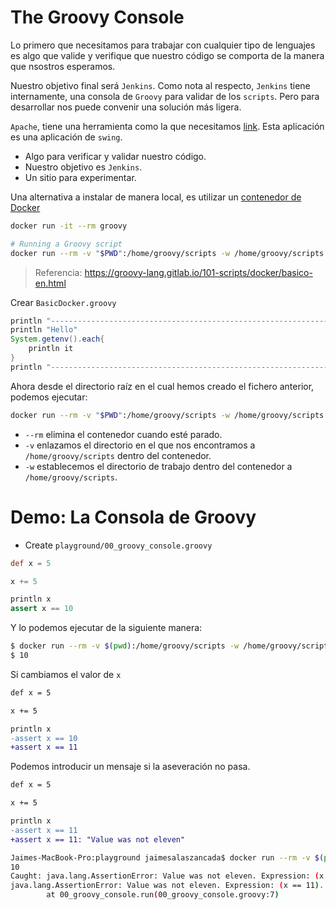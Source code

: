 # The Groovy Console

Lo primero que necesitamos para trabajar con cualquier tipo de lenguajes es algo que valide y verifique que nuestro código se comporta de la manera que nsostros esperamos.

Nuestro objetivo final será `Jenkins`. Como nota al respecto, `Jenkins` tiene internamente, una consola de `Groovy` para validar de los `scripts`. Pero para desarrollar nos puede convenir una solución más ligera.

`Apache`, tiene una herramienta como la que necesitamos [link](http://groovy-lang.org/download.html). Esta aplicación es una aplicación de `swing`.

- Algo para verificar y validar nuestro código.
- Nuestro objetivo es `Jenkins`.
- Un sitio para experimentar.

Una alternativa a instalar de manera local, es utilizar un [contenedor de Docker](https://hub.docker.com/_/groovy?tab=description)

```bash
docker run -it --rm groovy

# Running a Groovy script
docker run --rm -v "$PWD":/home/groovy/scripts -w /home/groovy/scripts groovy groovy <script> <script-args>
```

> Referencia: https://groovy-lang.gitlab.io/101-scripts/docker/basico-en.html

Crear `BasicDocker.groovy`

```groovy
println "------------------------------------------------------------------"
println "Hello"
System.getenv().each{
    println it
}
println "------------------------------------------------------------------"
```

Ahora desde el directorio raíz en el cual hemos creado el fichero anterior, podemos ejecutar:

```bash
docker run --rm -v "$PWD":/home/groovy/scripts -w /home/groovy/scripts groovy:latest groovy BasicDocker.groovy
```

- `--rm` elimina el contenedor cuando esté parado.
- `-v` enlazamos el directorio en el que nos encontramos a `/home/groovy/scripts` dentro del contenedor.
- `-w` establecemos el directorio de trabajo dentro del contenedor a `/home/groovy/scripts`.

# Demo: La Consola de Groovy

- Create `playground/00_groovy_console.groovy`

```groovy
def x = 5

x += 5

println x
assert x == 10
```

Y lo podemos ejecutar de la siguiente manera:

```bash
$ docker run --rm -v $(pwd):/home/groovy/scripts -w /home/groovy/scripts groovy:latest groovy 00_groovy_console.groovy
$ 10
```

Si cambiamos el valor de `x`

```diff
def x = 5

x += 5

println x
-assert x == 10
+assert x == 11
```

Podemos introducir un mensaje si la aseveración no pasa.

```diff
def x = 5

x += 5

println x
-assert x == 11
+assert x == 11: "Value was not eleven"
```

```bash
Jaimes-MacBook-Pro:playground jaimesalaszancada$ docker run --rm -v $(pwd):/home/groovy/scripts -w /home/groovy/scripts groovy:latest groovy 00_groovy_console.groovy
10
Caught: java.lang.AssertionError: Value was not eleven. Expression: (x == 11). Values: x = 10
java.lang.AssertionError: Value was not eleven. Expression: (x == 11). Values: x = 10
        at 00_groovy_console.run(00_groovy_console.groovy:7)
```
